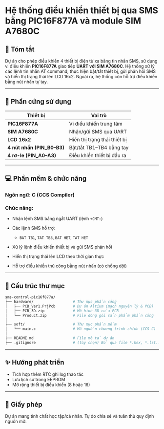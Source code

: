 # Hệ thống điều khiển thiết bị qua SMS bằng PIC16F877A và module SIM A7680C

## 📄 Tóm tắt

Dự án cho phép điều khiển 4 thiết bị điện từ xa bằng tin nhắn SMS, sử dụng vi điều khiển **PIC16F877A** giao tiếp **UART với SIM A7680C**. Hệ thống xử lý các lệnh tin nhắn AT command, thực hiện bật/tắt thiết bị, gửi phản hồi SMS và hiển thị trạng thái lên LCD 16x2. Ngoài ra, hệ thống còn hỗ trợ điều khiển bằng nút nhấn tự tay.

---

## 🔧 Phần cứng sử dụng

| Thiết bị                    | Vai trò                      |
| --------------------------- | ---------------------------- |
| **PIC16F877A**              | Vi điều khiển trung tâm      |
| **SIM A7680C**              | Nhận/gửi SMS qua UART        |
| **LCD 16x2**                | Hiển thị trạng thái thiết bị |
| **4 nút nhấn (PIN\_B0–B3)** | Bật/tắt TB1–TB4 bằng tay     |
| **4 rơ-le (PIN\_A0–A3)**    | Điều khiển thiết bị đầu ra   |

---

## 💻 Phần mềm & chức năng

### Ngôn ngữ: **C (CCS Compiler)**

### Chức năng:

* Nhận lệnh SMS bằng ngắt UART (lệnh `+CMT:`)
* Các lệnh SMS hỗ trợ:

  * `BAT TB1`, `TAT TB3`, `BAT HET`, `TAT HET`
* Xử lý lệnh điều khiển thiết bị và gửi SMS phản hồi
* Hiển thị trạng thái lên LCD theo thời gian thực
* Hỗ trợ điều khiển thủ công bằng nút nhấn (có chống dội)

---

## 📁 Cấu trúc thư mục

```bash
sms-control-pic16f877a/
├── hardware/                  # Thư mục phần cứng
│   ├── PCB_Ver1.PrjPcb        # Dự án Altium (mạch nguyên lý & PCB)
│   ├── PCB_3D.zip             # Mô hình 3D của PCB
│   └── Product.zip            # File đóng gói sản phẩm phần cứng
│
├── soft/                      # Thư mục phần mềm
│   └── main.c                 # Mã nguồn chương trình chính (CCS C)
│
├── README.md                  # File mô tả dự án
├── .gitignore                 # (tùy chọn) Bỏ qua file *.hex, *.lst...
```

---

## ✨ Hướng phát triển

* Tích hợp thêm RTC ghi log thao tác
* Lưu lịch sử trong EEPROM
* Mở rộng thiết bị điều khiển (8 hoặc 16)

---

## 🚫 Giấy phép

Dự án mang tính chất học tập/cá nhân. Tự do chia sẻ và tuân thủ quy định nguồn mở.
